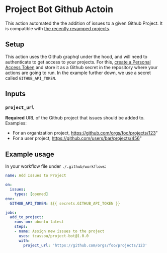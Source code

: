# Project Bot Github Actoin

This action automated the the addition of issues to a given Github Project.
It is compatible with [the recently revamped projects](https://docs.github.com/en/issues/trying-out-the-new-projects-experience/about-projects).

## Setup
This action uses the Github graphql under the hood, and will need to authenticate to get access to your projects.
For this, [create a Personal Access Token](https://docs.github.com/en/authentication/keeping-your-account-and-data-secure/creating-a-personal-access-token) and store it as a Github secret in the repository where your actions are going to run. In the example further down, we use a secret called `GITHUB_API_TOKEN`.

## Inputs

### `project_url`
**Required** URL of the Github project that issues should be added to.
Examples:
* For an organization project, https://github.com/orgs/foo/projects/123"
* For a user project, https://github.com/users/bar/projects/456"

## Example usage
In your workflow file under `./.github/workflows`:
```yaml
name: Add Issues to Project

on:
  issues:
    types: [opened]
env:
  GITHUB_API_TOKEN: ${{ secrets.GITHUB_API_TOKEN }}

jobs:
  add_to_project:
    runs-on: ubuntu-latest
    steps:
    - name: Assign new issues to the project
      uses: tcassou/project-bot@1.0.0
      with:
        project_url: 'https://github.com/orgs/foo/projects/123'
```
